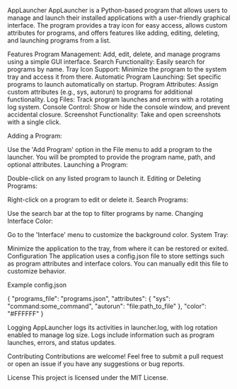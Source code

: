 AppLauncher
AppLauncher is a Python-based program that allows users to manage and launch their installed applications with a user-friendly graphical interface. The program provides a tray icon for easy access, allows custom attributes for programs, and offers features like adding, editing, deleting, and launching programs from a list.

Features
Program Management: Add, edit, delete, and manage programs using a simple GUI interface.
Search Functionality: Easily search for programs by name.
Tray Icon Support: Minimize the program to the system tray and access it from there.
Automatic Program Launching: Set specific programs to launch automatically on startup.
Program Attributes: Assign custom attributes (e.g., sys, autorun) to programs for additional functionality.
Log Files: Track program launches and errors with a rotating log system.
Console Control: Show or hide the console window, and prevent accidental closure.
Screenshot Functionality: Take and open screenshots with a single click.

Adding a Program:

Use the 'Add Program' option in the File menu to add a program to the launcher. You will be prompted to provide the program name, path, and optional attributes.
Launching a Program:

Double-click on any listed program to launch it.
Editing or Deleting Programs:

Right-click on a program to edit or delete it.
Search Programs:

Use the search bar at the top to filter programs by name.
Changing Interface Color:

Go to the 'Interface' menu to customize the background color.
System Tray:

Minimize the application to the tray, from where it can be restored or exited.
Configuration
The application uses a config.json file to store settings such as program attributes and interface colors. You can manually edit this file to customize behavior.

Example config.json


{
  "programs_file": "programs.json",
  "attributes": {
    "sys": "command:some_command",
    "autorun": "file:path_to_file"
  },
  "color": "#FFFFFF"
}





Logging
AppLauncher logs its activities in launcher.log, with log rotation enabled to manage log size. Logs include information such as program launches, errors, and status updates.

Contributing
Contributions are welcome! Feel free to submit a pull request or open an issue if you have any suggestions or bug reports.

License
This project is licensed under the MIT License.
